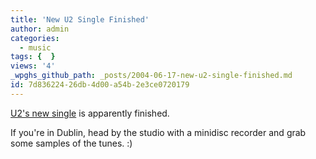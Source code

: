```yaml
---
title: 'New U2 Single Finished'
author: admin
categories:
  - music
tags: {  }
views: '4'
_wpghs_github_path: _posts/2004-06-17-new-u2-single-finished.md
id: 7d836224-26db-4d00-a54b-2e3ce0720179
---
```

<p><a href="http://u2log.com/archive/002816.shtml">U2's new single</a> is apparently finished.</p>
<p>If you're in Dublin, head by the studio with a minidisc recorder and grab some samples of the tunes. :)</p>
